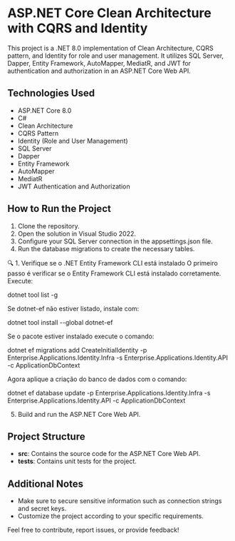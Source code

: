 # ASP.NET Core Clean Architecture with CQRS and Identity

This project is a .NET 8.0 implementation of Clean Architecture, CQRS pattern, and Identity for role and user management. It utilizes SQL Server, Dapper, Entity Framework, AutoMapper, MediatR, and JWT for authentication and authorization in an ASP.NET Core Web API.

## Technologies Used
- ASP.NET Core 8.0
- C#
- Clean Architecture
- CQRS Pattern
- Identity (Role and User Management)
- SQL Server
- Dapper
- Entity Framework
- AutoMapper
- MediatR
- JWT Authentication and Authorization

## How to Run the Project
1. Clone the repository.
2. Open the solution in Visual Studio 2022.
3. Configure your SQL Server connection in the appsettings.json file.
4. Run the database migrations to create the necessary tables.

🔍 1. Verifique se o .NET Entity Framework CLI está instalado
    O primeiro passo é verificar se o Entity Framework CLI está instalado corretamente. Execute:

dotnet tool list -g

Se dotnet-ef não estiver listado, instale com:

dotnet tool install --global dotnet-ef

Se o pacote estiver instalado execute o comando:

dotnet ef migrations add CreateInitialIdentity -p Enterprise.Applications.Identity.Infra -s Enterprise.Applications.Identity.API -c ApplicationDbContext

Agora aplique a criação do banco de dados com o comando:

dotnet ef database update -p Enterprise.Applications.Identity.Infra -s Enterprise.Applications.Identity.API -c ApplicationDbContext




 
 

5. Build and run the ASP.NET Core Web API.

## Project Structure
- **src**: Contains the source code for the ASP.NET Core Web API.
- **tests**: Contains unit tests for the project.

## Additional Notes
- Make sure to secure sensitive information such as connection strings and secret keys.
- Customize the project according to your specific requirements.

Feel free to contribute, report issues, or provide feedback!

